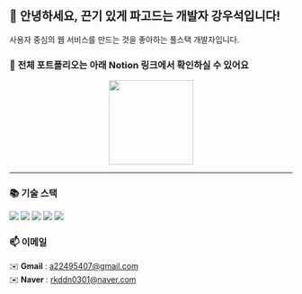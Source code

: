 ## 👋 안녕하세요, 끈기 있게 파고드는 개발자 강우석입니다!

사용자 중심의 웹 서비스를 만드는 것을 좋아하는 풀스택 개발자입니다.

### 🔗 **전체 포트폴리오는 아래 Notion 링크에서 확인하실 수 있어요**  
<div align="center">
  <a href="https://www.notion.so/WooSeok-Kang-ed25003e376d44f59823eab3f7eacc44" target="_blank">
    <img src="https://img.shields.io/badge/Notion-000000?style=for-the-badge&logo=Notion&logoColor=white" width="150" />
  </a>
</div>


---

### 📚 **기술 스택**
<div>
<img src="https://img.shields.io/badge/React-61DAFB?style=for-the-badge&logo=React&logoColor=black" />
<img src="https://img.shields.io/badge/TypeScript-3178C6?style=for-the-badge&logo=TypeScript&logoColor=white" />
<img src="https://img.shields.io/badge/styledcomponents-DB7093?style=for-the-badge&logo=styledcomponents&logoColor=white" />
<img src="https://img.shields.io/badge/springboot-6DB33F?style=for-the-badge&logo=springboot&logoColor=white" />
<img src="https://img.shields.io/badge/mariadb-003545?style=for-the-badge&logo=mariadb&logoColor=white" />
  
</div>



### 📫 **이메일**  
✉️ **Gmail** : a22495407@gmail.com  
✉️ **Naver** : rkddn0301@naver.com
